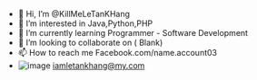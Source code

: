 - 👋 Hi, I’m @KillMeLeTanKHang
- 👀 I’m interested in  Java,Python,PHP
- 🌱 I’m currently learning Programmer - Software Development  
- 💞️ I’m looking to collaborate on  ( Blank)
- 📫 How to reach me Facebook.com/name.account03
-  ![image](https://user-images.githubusercontent.com/104304799/164974996-a7589e45-5cb6-4f93-9de2-60168aa91c97.png) 
  iamletankhang@my.com
<!---
KillMeLeTanKHang/KillMeLeTanKHang is a ✨ special ✨ repository because its `README.md` (this file) appears on your GitHub profile.
You can click the Preview link to take a look at your changes.
--->
